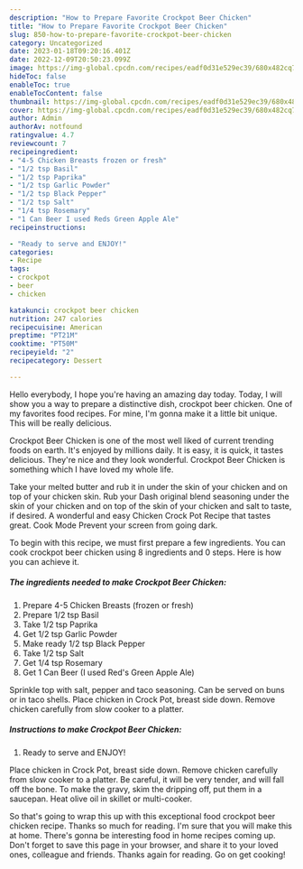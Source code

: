 ```yaml
---
description: "How to Prepare Favorite Crockpot Beer Chicken"
title: "How to Prepare Favorite Crockpot Beer Chicken"
slug: 850-how-to-prepare-favorite-crockpot-beer-chicken
category: Uncategorized
date: 2023-01-18T09:20:16.401Z
date: 2022-12-09T20:50:23.099Z
image: https://img-global.cpcdn.com/recipes/eadf0d31e529ec39/680x482cq70/crockpot-beer-chicken-recipe-main-photo.jpg
hideToc: false
enableToc: true
enableTocContent: false
thumbnail: https://img-global.cpcdn.com/recipes/eadf0d31e529ec39/680x482cq70/crockpot-beer-chicken-recipe-main-photo.jpg
cover: https://img-global.cpcdn.com/recipes/eadf0d31e529ec39/680x482cq70/crockpot-beer-chicken-recipe-main-photo.jpg
author: Admin
authorAv: notfound
ratingvalue: 4.7
reviewcount: 7
recipeingredient:
- "4-5 Chicken Breasts frozen or fresh"
- "1/2 tsp Basil"
- "1/2 tsp Paprika"
- "1/2 tsp Garlic Powder"
- "1/2 tsp Black Pepper"
- "1/2 tsp Salt"
- "1/4 tsp Rosemary"
- "1 Can Beer I used Reds Green Apple Ale"
recipeinstructions:

- "Ready to serve and ENJOY!"
categories:
- Recipe
tags:
- crockpot
- beer
- chicken

katakunci: crockpot beer chicken 
nutrition: 247 calories
recipecuisine: American
preptime: "PT21M"
cooktime: "PT50M"
recipeyield: "2"
recipecategory: Dessert

---
```



Hello everybody, I hope you're having an amazing day today. Today, I will show you a way to prepare a distinctive dish, crockpot beer chicken. One of my favorites food recipes. For mine, I'm gonna make it a little bit unique. This will be really delicious.

Crockpot Beer Chicken is one of the most well liked of current trending foods on earth. It's enjoyed by millions daily. It is easy, it is quick, it tastes delicious. They're nice and they look wonderful. Crockpot Beer Chicken is something which I have loved my whole life.

Take your melted butter and rub it in under the skin of your chicken and on top of your chicken skin. Rub your Dash original blend seasoning under the skin of your chicken and on top of the skin of your chicken and salt to taste, if desired. A wonderful and easy Chicken Crock Pot Recipe that tastes great. Cook Mode Prevent your screen from going dark.


To begin with this recipe, we must first prepare a few ingredients. You can cook crockpot beer chicken using 8 ingredients and 0 steps. Here is how you can achieve it.

<!--inarticleads1-->

##### The ingredients needed to make Crockpot Beer Chicken:

1. Prepare 4-5 Chicken Breasts (frozen or fresh)
1. Prepare 1/2 tsp Basil
1. Take 1/2 tsp Paprika
1. Get 1/2 tsp Garlic Powder
1. Make ready 1/2 tsp Black Pepper
1. Take 1/2 tsp Salt
1. Get 1/4 tsp Rosemary
1. Get 1 Can Beer (I used Red&#39;s Green Apple Ale)


Sprinkle top with salt, pepper and taco seasoning. Can be served on buns or in taco shells. Place chicken in Crock Pot, breast side down. Remove chicken carefully from slow cooker to a platter. 

<!--inarticleads2-->

##### Instructions to make Crockpot Beer Chicken:


1. Ready to serve and ENJOY!

Place chicken in Crock Pot, breast side down. Remove chicken carefully from slow cooker to a platter. Be careful, it will be very tender, and will fall off the bone. To make the gravy, skim the dripping off, put them in a saucepan. Heat olive oil in skillet or multi-cooker. 

So that's going to wrap this up with this exceptional food crockpot beer chicken recipe. Thanks so much for reading. I'm sure that you will make this at home. There's gonna be interesting food in home recipes coming up. Don't forget to save this page in your browser, and share it to your loved ones, colleague and friends. Thanks again for reading. Go on get cooking!

